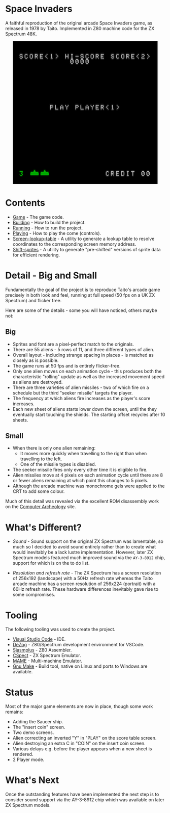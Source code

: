 # Space Invaders

A faithful reproduction of the original arcade Space Invaders game, as released in 1978 by Taito. Implemented in Z80 machine code for the ZX Spectrum 48K. 

<p align="center">
<img src="docs/animation.gif">
</p>

# Contents

* [Game](game) - The game code.
* [Building](game/docs/building.md) - How to build the project.
* [Running](game/docs/running.md) - How to run the project.
* [Playing](game/docs/playing.md) - How to play the come (controls).
* [Screen-lookup-table](screen-lookup-table) - A utility to generate a lookup table to resolve coordinates to the corresponding screen memory address.
* [Shift-sprites](shift-sprites) - A utility to generate "pre-shifted" versions of sprite data for efficient rendering.

# Detail - Big and Small

Fundamentally the goal of the project is to reproduce Taito's arcade game precisely in both look and feel, running at full speed (50 fps on a UK ZX Spectrum) and flicker free.

Here are some of the details - some you will have noticed, others maybe not:

##  Big

* Sprites and font are a pixel-perfect match to the originals.
* There are 55 aliens - 5 rows of 11, and three different types of alien.
* Overall layout - including strange spacing in places - is matched as closely as is possible.
* The game runs at 50 fps and is entirely flicker-free.
* Only one alien moves on each animation cycle - this produces both the characteristic "rolling" update as well as the increased movement speed as aliens are destroyed.
* There are three varieties of alien missiles - two of which fire on a schedule but the third "seeker missile" targets the player.
* The frequency at which aliens fire increases as the player's score increases.
* Each new sheet of aliens starts lower down the screen, until the they eventually start touching the shields.  The starting offset recycles after 10 sheets.

## Small

* When there is only one alien remaining:
  *  It moves more quickly when travelling to the right than when travelling to the left.
  *  One of the missile types is disabled.
* The seeker missile fires only every other time it is eligible to fire.
* Alien missiles move at 4 pixels on each animation cycle until there are 8 or fewer aliens remaining at which point this changes to 5 pixels.
* Although the arcade machine was monochrome gels were applied to the CRT to add some colour.

Much of this detail was revealed via the excellent ROM disassembly work on the [Computer Archeology](https://www.computerarcheology.com/Arcade/SpaceInvaders/) site.

# What's Different?

* *Sound* - Sound support on the original ZX Spectrum was lamentable, so much so I decided to avoid sound entirely rather than to create what would inevitably be a lack lustre implementation.  However, later ZX Spectrum models featured much improved sound via the `AY-3-8912` chip, support for which is on the to do list.

* *Resolution and refresh rate* - The ZX Spectrum has a screen resolution of 256x192 (landscape) with a 50Hz refresh rate whereas the Taito arcade machine has a screen resolution of 256x224 (portrait) with a 60Hz refresh rate.   These hardware differences inevitably gave rise to some compromises.

# Tooling

The following tooling was used to create the project.

* [Visual Studio Code](https://code.visualstudio.com/) - IDE.
* [DeZog](https://github.com/maziac/DeZog) - Z80/Spectrum development environment for VSCode. 
* [Sjasmplus](https://github.com/z00m128/sjasmplus) - Z80 Assembler.
* [CSpect](https://mdf200.itch.io/cspect) - ZX Spectrum Emulator. 
* [MAME](https://www.mamedev.org/) - Multi-machine Emulator.
* [Gnu Make](https://www.gnu.org/software/make/) - Build tool, native on Linux and ports to Windows are available.

# Status

Most of the major game elements are now in place, though some work remains:

* Adding the Saucer ship.
* The "insert coin" screen.
* Two demo screens.
* Alien correcting an inverted "Y" in "PLAY" on the score table screen.
* Alien destroying an extra C in "COIN" on the insert coin screen.
* Various delays e.g. before the player appears when a new sheet is rendered.
* 2 Player mode.

# What's Next

Once the outstanding features have been implemented the next step is to consider sound support via the AY-3-8912 chip which was available on later ZX Spectrum models.